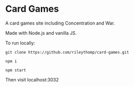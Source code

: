 # Card Games

A card games site including Concentration and War.

Made with Node.js and vanilla JS.

To run locally:

```git clone https://github.com/rileythomp/card-games.git```

```npm i```

```npm start```

Then visit localhost:3032
